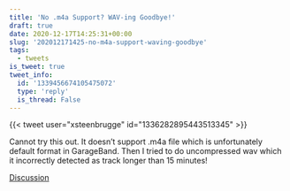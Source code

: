 ```yaml
---
title: 'No .m4a Support? WAV-ing Goodbye!'
draft: true
date: 2020-12-17T14:25:31+00:00
slug: '202012171425-no-m4a-support-waving-goodbye'
tags:
  - tweets
is_tweet: true
tweet_info:
  id: '1339456674105475072'
  type: 'reply'
  is_thread: False
---
```




{{< tweet user="xsteenbrugge" id="1336282895443513345" >}}

Cannot try this out. It doesn’t support .m4a file which is unfortunately default format in GarageBand. Then I tried to do uncompressed wav which it incorrectly detected as track longer than 15 minutes!

[Discussion](https://x.com/sytelus/status/1339456674105475072)
